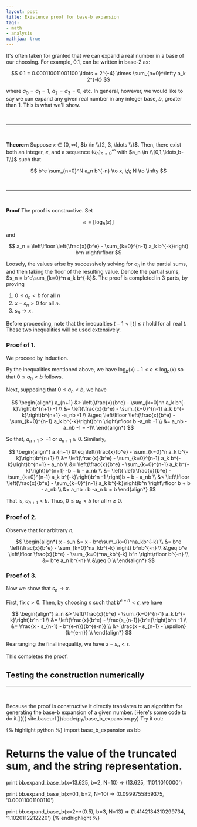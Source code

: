 ```yaml
---
layout: post
title: Existence proof for base-b expansion
tags:
- math
- analysis
mathjax: true
---
```

It's often taken for granted that we can expand a real number in a base of our choosing. For example, $0.1$, can be written in base-2 as:

$$
0.1 = 0.000110011001100 \ldots = 2^{-4} \times \sum_{n=0}^\infty a_k 2^{-k}
$$

where $a_0=a_1=1$, $a_2=a_3=0$, etc. In general, however, we would like to say we can expand any given real number in any integer base, $b$, greater than 1. This is what we'll show.

<br>
<hr>
<br>

**Theorem** Suppose $x \in (0,\infty)$, $b \in \\{2, 3, \ldots \\}$. Then, there exist both an integer, $e$, and a sequence $( a_n )_{n=0}^\infty$ with $a_n \in \\{0,1,\ldots,b-1\\}$ such that

$$
    b^e \sum_{n=0}^N a_n b^{-n} \to x, \;\; N \to \infty
$$

<br>
<hr>
<br>

**Proof**  The proof is constructive. Set

$$
    e = \lfloor \log_b(x) \rfloor
$$

and

$$
    a_n = \left\lfloor \left(\frac{x}{b^e} - \sum_{k=0}^{n-1} a_k b^{-k}\right) b^n \right\rfloor
$$

Loosely, the values arise by successively solving for $a_n$ in the partial sums, and then taking the floor of the resulting value. Denote the partial sums, $s_n = b^e\sum_{k=0}^n a_k b^{-k}$. The proof is completed in 3 parts, by proving

1. $0 \leq a_n < b$ for all $n$
2. $x-s_n > 0$ for all $n$.
3. $s_n \to x$.

Before proceeding, note that the inequalties $t-1 < \lfloor t \rfloor \leq t$ hold for all real $t$. These two inequalities will be used extensively.

### Proof of 1.

We proceed by induction.

By the inequalities mentioned above, we have $\log_b(x)-1 < e \leq \log_b(x)$ so that $0 \leq a_0 < b$ follows.

Next, supposing that $0 \leq a_n < b$, we have

$$
\begin{align*}
    a_{n+1} &> \left(\frac{x}{b^e} - \sum_{k=0}^n a_k b^{-k}\right)b^{n+1} -1 \\ 
            &= \left(\frac{x}{b^e} - \sum_{k=0}^{n-1} a_k b^{-k}\right)b^{n+1} -a_nb -1 \\ 
            &\geq \left\lfloor \left(\frac{x}{b^e} - \sum_{k=0}^{n-1} a_k b^{-k}\right)b^n \right\rfloor b -a_nb -1 \\ 
            &= a_nb -a_nb -1 = -1\\ 
\end{align*}
$$

So that, $a_{n+1} > -1$ or $a_{n+1} \geq 0$. Similarly,

$$
\begin{align*}
    a_{n+1} &\leq \left(\frac{x}{b^e} - \sum_{k=0}^n a_k b^{-k}\right)b^{n+1} \\ 
            &= \left(\frac{x}{b^e} - \sum_{k=0}^{n-1} a_k b^{-k}\right)b^{n+1} - a_nb \\ 
            &= \left(\frac{x}{b^e} - \sum_{k=0}^{n-1} a_k b^{-k}\right)b^{n+1} -b + b - a_nb \\ 
            &= \left( \left(\frac{x}{b^e} - \sum_{k=0}^{n-1} a_k b^{-k}\right)b^n -1 \right)b + b - a_nb \\ 
            &< \left\lfloor \left(\frac{x}{b^e} - \sum_{k=0}^{n-1} a_k b^{-k}\right)b^n \right\rfloor b + b - a_nb \\ 
            &= a_nb +b -a_n b = b
\end{align*}
$$

That is, $a_{n+1} < b$. Thus, $0 \leq a_n < b$ for all $n \geq 0$.

### Proof of 2.

Observe that for arbitrary $n$,

$$
\begin{align*}
    x - s_n &= x - b^e\sum_{k=0}^na_kb^{-k} \\
            &= b^e \left(\frac{x}{b^e} - \sum_{k=0}^na_kb^{-k} \right) b^nb^{-n} \\
            &\geq b^e \left\lfloor \frac{x}{b^e} - \sum_{k=0}^na_kb^{-k} b^n \right\rfloor b^{-n} \\
            &= b^e a_n b^{-n} \\
            &\geq 0 \\
\end{align*}
$$

### Proof of 3.

Now we show that $s_n \to x$.

First, fix $\epsilon > 0$. Then, by choosing $n$ such that $b^{e-n} < \epsilon$, we have

$$
\begin{align*}
    a_n &> \left(\frac{x}{b^e} - \sum_{k=0}^{n-1} a_k b^{-k}\right)b^n -1 \\ 
        &= \left(\frac{x}{b^e} - \frac{s_{n-1}}{b^e}\right)b^n -1 \\ 
        &= \frac{x - s_{n-1} - b^{e-n}}{b^{e-n}} \\ 
        &> \frac{x - s_{n-1} - \epsilon}{b^{e-n}} \\ 
\end{align*}
$$

Rearranging the final inequality, we have $x-s_n < \epsilon$.

This completes the proof.

## Testing the construction numerically
<hr>
<br>

Because the proof is constructive it directly translates to an algorithm for generating the base-b expansion of a given number. [Here's some code to do it.]({{ site.baseurl }}/code/py/base_b_expansion.py) Try it out:

{% highlight python %}
import base_b_expansion as bb

# Returns the value of the truncated sum, and the string representation.
print bb.expand_base_b(x=13.625, b=2, N=10)
=> (13.625, '1101.1010000') 

print bb.expand_base_b(x=0.1, b=2, N=10)
=> (0.0999755859375, '0.00011001100110')

print bb.expand_base_b(x=2**(0.5), b=3, N=13)
=> (1.4142134310299734, '1.1020112212220')
{% endhighlight %}
